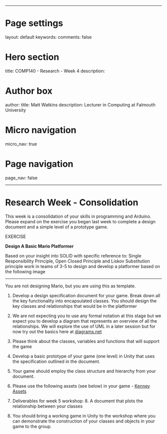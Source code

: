 
---
# Page settings
layout: default
keywords:
comments: false

# Hero section
title: COMP140 - Research - Week 4
description: 

# Author box
author:
    title: Matt Watkins
    description: Lecturer in Computing at Falmouth University

# Micro navigation
micro_nav: true

# Page navigation
page_nav: false
    
---
# Research Week - Consolidation

This week is a consolidation of your skills in programming and Arduino. Please expand on the exercise you began last week to complete a design document and a simple level of a prototype game.

  

EXERCISE

**Design A Basic Mario Platformer**

Based on your insight into SOLID with specific reference to: Single Responsibility Principle, Open Closed Principle and Liskov Substitution principle work in teams of 3-5 to design and develop a platformer based on the following image

----


You are not designing Mario, but you are using this as template.

1.  Develop a design specification document for your game. Break down all the key functionality into encapsulated classes. You should design the key classes and relationships that would be in the platformer

2.  We are not expecting you to use any formal notation at this stage but we expect you to  develop a diagram that represents an overview of all the relationships. We will explore the use of UML in a later session but for now try out the basics here at [diagrams.net](http://diagrams.net)

3.  Please think about the classes, variables and functions that will support the game

4.  Develop a basic prototype of your game (one level) in Unity that uses the specification outlined in the document.

5.  Your game should employ the class structure and hierarchy from your document.
6.  Please use the following assets (see below) in your game - [Kenney Assets](https://kenney.nl/assets?s=platformer)

7.  Deliverables for week 5 workshop:
	8.  A document that plots the relationship between your classes
8.  You should bring a working game in Unity to the workshop where you can demonstrate the construction of your classes and objects in your game to the group.




<!--stackedit_data:
eyJoaXN0b3J5IjpbLTQ4NDYwNDYxM119
-->